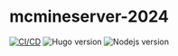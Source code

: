# mcmineserver-2024

[![CI/CD](https://github.com/DerLev/mcmineserver-2024/actions/workflows/integration-deployment.yml/badge.svg?branch=main&event=push)](https://github.com/DerLev/mcmineserver-2024/actions/workflows/integration-deployment.yml)
![Hugo version](https://img.shields.io/badge/dynamic/yaml?url=https%3A%2F%2Fraw.githubusercontent.com%2FDerLev%2Fmcmineserver-2024%2Fmain%2F.github%2Fworkflows%2Fintegration-deployment.yml&query=env.HUGO_VERSION&prefix=v&logo=hugo&logoColor=white&label=version&labelColor=282e33&color=ff4088)
![Nodejs version](https://img.shields.io/badge/dynamic/json?url=https%3A%2F%2Fraw.githubusercontent.com%2FDerLev%2Fmcmineserver-2024%2Fmain%2Fpackage.json&query=engines.node&prefix=v&logo=node.js&logoColor=white&label=version&labelColor=282e33&color=59a946)
